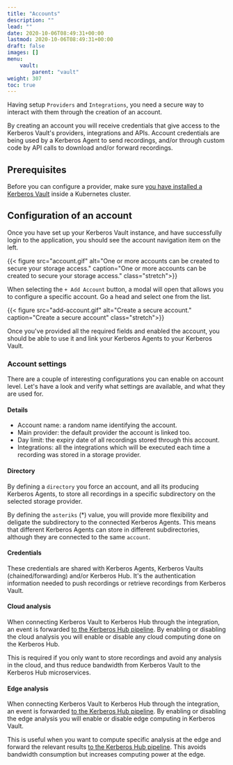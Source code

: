 ```yaml
---
title: "Accounts"
description: ""
lead: ""
date: 2020-10-06T08:49:31+00:00
lastmod: 2020-10-06T08:49:31+00:00
draft: false
images: []
menu:
    vault:
        parent: "vault"
weight: 307
toc: true
---
```


Having setup `Providers` and `Integrations`, you need a secure way to interact with them through the creation of an account.

By creating an account you will receive credentials that give access to the Kerberos Vault's providers, integrations and APIs. Account credentials are being used by a Kerberos Agent to send recordings, and/or through custom code by API calls to download and/or forward recordings.

## Prerequisites

Before you can configure a provider, make sure [you have installed a Kerberos Vault](/vault/installation) inside a Kubernetes cluster.

## Configuration of an account

Once you have set up your Kerberos Vault instance, and have successfully login to the application, you should see the account navigation item on the left.

{{< figure src="account.gif" alt="One or more accounts can be created to secure your storage access." caption="One or more accounts can be created to secure your storage access." class="stretch">}}

When selecting the `+ Add Account` button, a modal will open that allows you to configure a specific account. Go a head and select one from the list.

{{< figure src="add-account.gif" alt="Create a secure account." caption="Create a secure account" class="stretch">}}

Once you've provided all the required fields and enabled the account, you should be able to use it and link your Kerberos Agents to your Kerberos Vault.

### Account settings

There are a couple of interesting configurations you can enable on account level. Let's have a look and verify what settings are available, and what they are used for.

#### Details

 - Account name: a random name identifying the account.
 - Main provider: the default provider the account is linked too.
 - Day limit: the expiry date of all recordings stored through this account.
 - Integrations: all the integrations which will be executed each time a recording was stored in a storage provider.

#### Directory

By defining a `directory` you force an account, and all its producing Kerberos Agents, to store all recordings in a specific subdirectory on the selected storage provider. 

By defining the `asteriks` (*) value, you will provide more flexibility and deligate the subdirectory to the connected Kerberos Agents. This means that different Kerberos Agents can store in different subdirectories, although they are connected to the same `account`.

#### Credentials

These credentials are shared with Kerberos Agents, Kerberos Vaults (chained/forwarding) and/or Kerberos Hub. It's the authentication information needed to push recordings or retrieve recordings from Kerberos Vault.

#### Cloud analysis

When connecting Kerberos Vault to Kerberos Hub through the integration, an event is forwarded [to the Kerberos Hub pipeline](/hub/pipeline). By enabling or disabling the cloud analysis you will enable or disable any cloud computing done on the Kerberos Hub.

This is required if you only want to store recordings and avoid any analysis in the cloud, and thus reduce bandwidth from Kerberos Vault to the Kerberos Hub microservices.

#### Edge analysis

When connecting Kerberos Vault to Kerberos Hub through the integration, an event is forwarded [to the Kerberos Hub pipeline](/hub/pipeline). By enabling or disabling the edge analysis you will enable or disable edge computing in Kerberos Vault.

This is useful when you want to compute specific analysis at the edge and forward the relevant results [to the Kerberos Hub pipeline](/hub/pipeline). This avoids bandwidth consumption but increases computing power at the edge.
